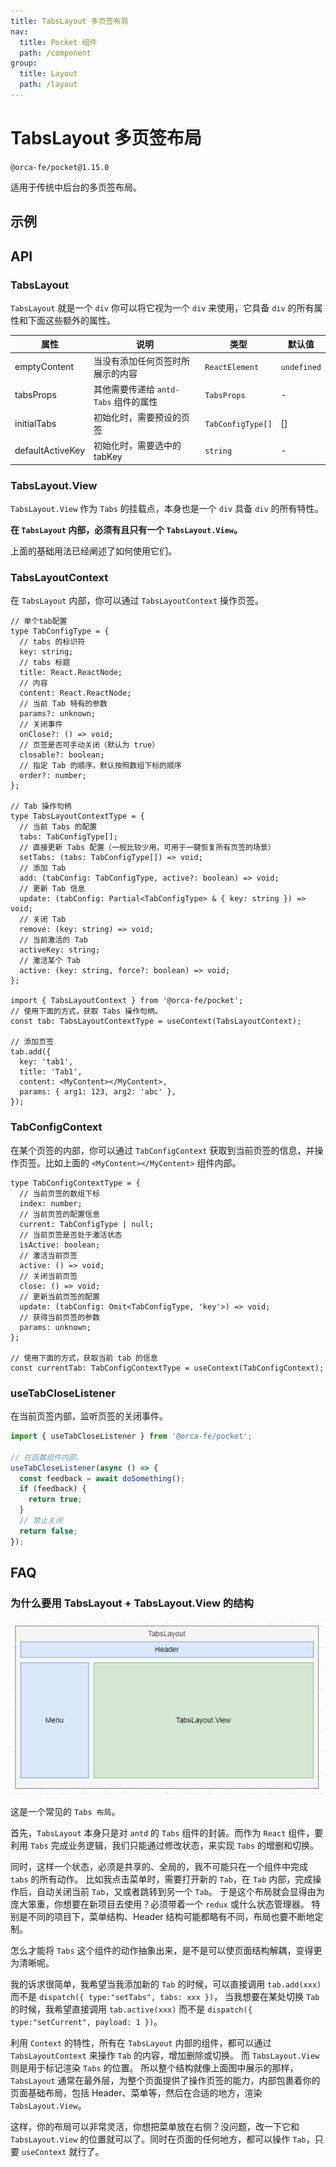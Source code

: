 ```yaml
---
title: TabsLayout 多页签布局
nav:
  title: Pocket 组件
  path: /component
group:
  title: Layout
  path: /layout
---
```


# TabsLayout 多页签布局

`@orca-fe/pocket@1.15.0`

适用于传统中后台的多页签布局。

## 示例

<code src="./demo/Demo1.tsx"></code>

<code src="./demo/Demo2.tsx"></code>

<code src="./demo/Demo3.tsx"></code>

## API

### TabsLayout

`TabsLayout` 就是一个 `div` 你可以将它视为一个 `div` 来使用，它具备 `div` 的所有属性和下面这些额外的属性。

| 属性             | 说明                                  | 类型              | 默认值      |
| ---------------- | ------------------------------------- | ----------------- | ----------- |
| emptyContent     | 当没有添加任何页签时所展示的内容      | `ReactElement`    | `undefined` |
| tabsProps        | 其他需要传递给 `antd-Tabs` 组件的属性 | `TabsProps`       | -           |
| initialTabs      | 初始化时，需要预设的页签              | `TabConfigType[]` | []          |
| defaultActiveKey | 初始化时，需要选中的 tabKey           | `string`          | -           |

### TabsLayout.View

`TabsLayout.View` 作为 `Tabs` 的挂载点，本身也是一个 `div` 具备 `div` 的所有特性。

**在 `TabsLayout` 内部，必须有且只有一个 `TabsLayout.View`。**

上面的基础用法已经阐述了如何使用它们。

### TabsLayoutContext

在 `TabsLayout` 内部，你可以通过 `TabsLayoutContext` 操作页签。

```tsx | pure
// 单个tab配置
type TabConfigType = {
  // tabs 的标识符
  key: string;
  // tabs 标题
  title: React.ReactNode;
  // 内容
  content: React.ReactNode;
  // 当前 Tab 特有的参数
  params?: unknown;
  // 关闭事件
  onClose?: () => void;
  // 页签是否可手动关闭（默认为 true）
  closable?: boolean;
  // 指定 Tab 的顺序，默认按照数组下标的顺序
  order?: number;
};

// Tab 操作句柄
type TabsLayoutContextType = {
  // 当前 Tabs 的配置
  tabs: TabConfigType[];
  // 直接更新 Tabs 配置（一般比较少用，可用于一键恢复所有页签的场景）
  setTabs: (tabs: TabConfigType[]) => void;
  // 添加 Tab
  add: (tabConfig: TabConfigType, active?: boolean) => void;
  // 更新 Tab 信息
  update: (tabConfig: Partial<TabConfigType> & { key: string }) => void;
  // 关闭 Tab
  remove: (key: string) => void;
  // 当前激活的 Tab
  activeKey: string;
  // 激活某个 Tab
  active: (key: string, force?: boolean) => void;
};

import { TabsLayoutContext } from '@orca-fe/pocket';
// 使用下面的方式，获取 Tabs 操作句柄。
const tab: TabsLayoutContextType = useContext(TabsLayoutContext);

// 添加页签
tab.add({
  key: 'tab1',
  title: 'Tab1',
  content: <MyContent></MyContent>,
  params: { arg1: 123, arg2: 'abc' },
});
```

### TabConfigContext

在某个页签的内部，你可以通过 `TabConfigContext` 获取到当前页签的信息，并操作页签。比如上面的 `<MyContent></MyContent>` 组件内部。

```tsx | pure
type TabConfigContextType = {
  // 当前页签的数组下标
  index: number;
  // 当前页签的配置信息
  current: TabConfigType | null;
  // 当前页签是否处于激活状态
  isActive: boolean;
  // 激活当前页签
  active: () => void;
  // 关闭当前页签
  close: () => void;
  // 更新当前页签的配置
  update: (tabConfig: Omit<TabConfigType, 'key'>) => void;
  // 获得当前页签的参数
  params: unknown;
};

// 使用下面的方式，获取当前 tab 的信息
const currentTab: TabConfigContextType = useContext(TabConfigContext);
```

### useTabCloseListener

在当前页签内部，监听页签的关闭事件。

```ts | pure
import { useTabCloseListener } from '@orca-fe/pocket';

// 在函数组件内部。
useTabCloseListener(async () => {
  const feedback = await doSomething();
  if (feedback) {
    return true;
  }
  // 禁止关闭
  return false;
});
```

## FAQ

### 为什么要用 TabsLayout + TabsLayout.View 的结构

![TabsLayout结构](./assets/struct.png)

这是一个常见的 `Tabs 布局`。

首先，`TabsLayout` 本身只是对 `antd` 的 `Tabs` 组件的封装。而作为 `React` 组件，要利用 `Tabs` 完成业务逻辑，我们只能通过修改状态，来实现 `Tabs` 的增删和切换。

同时，这样一个状态，必须是共享的、全局的，我不可能只在一个组件中完成 `tabs` 的所有动作。
比如我点击菜单时，需要打开新的 `Tab`，在 `Tab` 内部，完成操作后，自动关闭当前 `Tab`，又或者跳转到另一个 `Tab`。
于是这个布局就会显得由为庞大笨重，你想要在新项目去使用？必须带着一个 `redux` 或什么状态管理器。
特别是不同的项目下，菜单结构、Header 结构可能都略有不同，布局也要不断地定制。

怎么才能将 `Tabs` 这个组件的动作抽象出来，是不是可以使页面结构解耦，变得更为清晰呢。

我的诉求很简单，我希望当我添加新的 `Tab` 的时候，可以直接调用 `tab.add(xxx)` 而不是 `dispatch({ type:"setTabs", tabs: xxx })`，
当我想要在某处切换 `Tab` 的时候，我希望直接调用 `tab.active(xxx)` 而不是 `dispatch({ type:"setCurrent", payload: 1 })`。

利用 `Context` 的特性，所有在 `TabsLayout` 内部的组件，都可以通过 `TabsLayoutContext` 来操作 `Tab` 的内容，增加删除或切换。
而 `TabsLayout.View` 则是用于标记渲染 `Tabs` 的位置。
所以整个结构就像上面图中展示的那样，`TabsLayout` 通常在最外层，为整个页面提供了操作页签的能力，内部包裹着你的页面基础布局，包括 Header、菜单等，然后在合适的地方，渲染 `TabsLayout.View`。

这样，你的布局可以非常灵活，你想把菜单放在右侧？没问题，改一下它和 `TabsLayout.View` 的位置就可以了。同时在页面的任何地方，都可以操作 `Tab`，只要 `useContext` 就行了。
